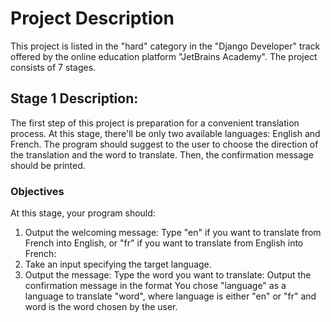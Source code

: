 # Project Description

This project is listed in the "hard" category in the "Django Developer" track offered by the online education platform
"JetBrains Academy". The project consists of 7 stages.

## Stage 1 Description:
The first step of this project is preparation for a convenient translation process. 
At this stage, there'll be only two available languages: English and French. 
The program should suggest to the user to choose the direction of the translation 
and the word to translate. Then, the confirmation message should be printed.

### Objectives
At this stage, your program should:

1. Output the welcoming message: Type "en" if you want to translate from French into English, or "fr" if you want to 
translate from English into French:
2. Take an input specifying the target language.
3. Output the message: Type the word you want to translate:
Output the confirmation message in the format You chose "language" as a language to translate "word", where language is
either "en" or "fr" and word is the word chosen by the user.